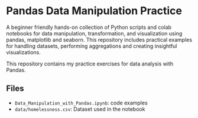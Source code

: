 # Pandas Data Manipulation Practice
A beginner friendly hands-on collection of Python scripts and colab notebooks for data manipulation, transformation, and visualization using pandas, matplotlib and seaborn. This repository includes practical examples for handling datasets, performing aggregations and creating insightful visualizations.

This repository contains my practice exercises for data analysis with Pandas.

## Files
- `Data_Manipulation_with_Pandas.ipynb`: code examples
- `data/homelessness.csv`: Dataset used in the notebook

